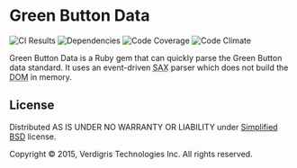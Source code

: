 # Green Button Data

![CI Results](https://img.shields.io/circleci/project/VerdigrisTech/green-button-data.svg)
![Dependencies](https://img.shields.io/gemnasium/VerdigrisTech/green-button-data.svg)
![Code Coverage](https://img.shields.io/codecov/c/github/VerdigrisTech/green-button-data.svg)
![Code Climate](https://img.shields.io/codeclimate/github/VerdigrisTech/green-button-data.svg)

Green Button Data is a Ruby gem that can quickly parse the Green Button data
standard. It uses an event-driven <abbr title="Simple API for XML">SAX</abbr>
parser which does not build the <abbr title="Document Object Model">DOM</abbr>
in memory.

## License

Distributed AS IS UNDER NO WARRANTY OR LIABILITY under [Simplified BSD](https://raw.githubusercontent.com/VerdigrisTech/green-button-data/master/LICENSE.txt)
license.

Copyright © 2015, Verdigris Technologies Inc. All rights reserved.
